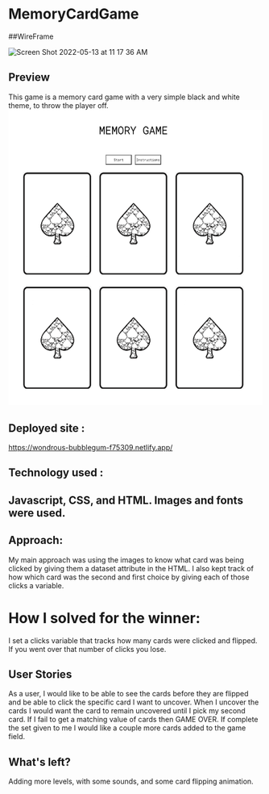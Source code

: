 # MemoryCardGame

##WireFrame

<img width="1398" alt="Screen Shot 2022-05-13 at 11 17 36 AM" src="https://user-images.githubusercontent.com/102834324/173197718-30bb201a-f24a-43aa-a99d-2977b7f42fc5.png">


## Preview 
This game is a memory card game with a very simple black and white theme, to throw the player off.
![image of project](images/Project1ScreenShot.png)


## Deployed site :
https://wondrous-bubblegum-f75309.netlify.app/

## Technology used :

Javascript, CSS, and HTML. Images and fonts were used.
---
## Approach:
My main approach was using the images to know what card was being clicked by giving them a dataset attribute in the HTML. I also kept track of how which card was the second and first choice by giving each of those clicks a variable.

# How I solved for the winner:
I set a clicks variable that tracks how many cards were clicked and flipped. If you went over that number of clicks you lose.

## User Stories
As a user, I would like to be able to see the cards before they are flipped and be able to click the specific card I want to uncover. When I uncover the cards I would want the card to remain uncovered until I pick my second card. If I fail to get a matching value of cards then GAME OVER. If complete the set given to me I would like a couple more cards added to the game field.

## What's left?
Adding more levels, with some sounds, and some card flipping animation.

